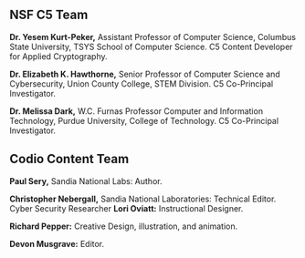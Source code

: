 ## NSF C5 Team
  
 
  
 **Dr. Yesem Kurt-Peker,** Assistant Professor of Computer Science, Columbus State University, TSYS School of Computer Science. C5 Content Developer for Applied Cryptography.
 
 **Dr. Elizabeth K. Hawthorne,** Senior Professor of Computer Science and Cybersecurity, Union County College, STEM Division. C5 Co-Principal Investigator.
  
  **Dr. Melissa Dark,** W.C. Furnas Professor Computer and Information Technology, Purdue University, College of Technology. C5 Co-Principal Investigator.
  
 
  
  ## Codio Content Team
  
  **Paul Sery,** Sandia National Labs: Author.
  
  **Christopher Nebergall,** Sandia National Laboratories: Technical Editor.  Cyber Security Researcher
  **Lori Oviatt:** Instructional Designer.
  
  **Richard Pepper:** Creative Design, illustration, and animation.
  
  **Devon Musgrave:** Editor.